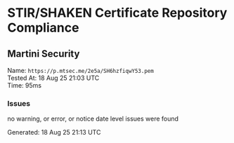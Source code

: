 # STIR/SHAKEN Certificate Repository Compliance

## Martini Security

Name: `https://p.mtsec.me/2e5a/SH6hzfiqwY53.pem`\
Tested At: 18 Aug 25 21:03 UTC\
Time: 95ms

### Issues

no warning, or error, or notice date level issues were found

Generated: 18 Aug 25 21:13 UTC